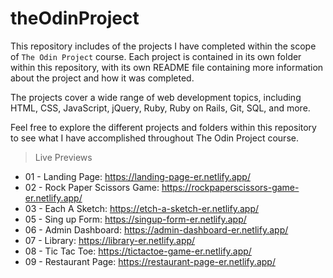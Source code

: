 # theOdinProject

This repository includes of the projects I have completed within the scope of `The Odin Project` course. Each project is contained in its own folder within this repository, with its own README file containing more information about the project and how it was completed.

The projects cover a wide range of web development topics, including HTML, CSS, JavaScript, jQuery, Ruby, Ruby on Rails, Git, SQL, and more.

Feel free to explore the different projects and folders within this repository to see what I have accomplished throughout The Odin Project course.

> Live Previews

- 01 - Landing Page: https://landing-page-er.netlify.app/
- 02 - Rock Paper Scissors Game: https://rockpaperscissors-game-er.netlify.app/
- 03 - Each A Sketch: https://etch-a-sketch-er.netlify.app/
- 05 - Sing up Form: https://singup-form-er.netlify.app/
- 06 - Admin Dashboard: https://admin-dashboard-er.netlify.app/
- 07 - Library: https://library-er.netlify.app/
- 08 - Tic Tac Toe: https://tictactoe-game-er.netlify.app/
- 09 - Restaurant Page: https://restaurant-page-er.netlify.app/
